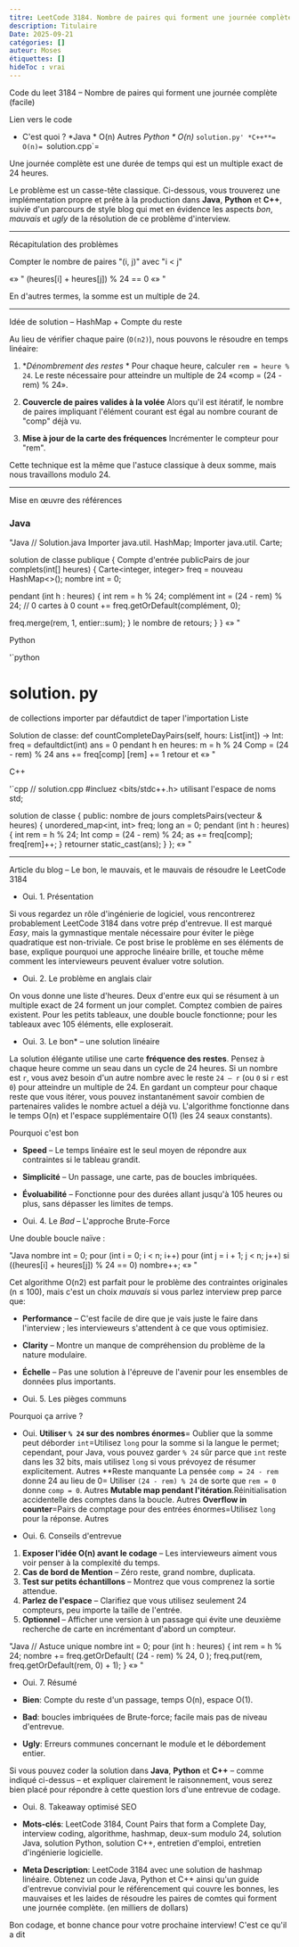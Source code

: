 ```yaml
---
titre: LeetCode 3184. Nombre de paires qui forment une journée complète Je...
description: Titulaire
Date: 2025-09-21
catégories: []
auteur: Moses
étiquettes: []
hideToc : vrai
---
```

Code du leet 3184 – Nombre de paires qui forment une journée complète (facile)

Lien vers le code
- C'est quoi ?
*Java * O(n) Autres
*Python * O(n)* `solution.py'
*C++**= O(n)= `solution.cpp`=

Une journée complète est une durée de temps qui est un multiple exact de 24 heures.

Le problème est un casse-tête classique. Ci-dessous, vous trouverez une implémentation propre et prête à la production dans **Java**, **Python** et **C++**, suivie d'un parcours de style blog qui met en évidence les aspects *bon*, *mauvais* et *ugly* de la résolution de ce problème d'interview.

---

Récapitulation des problèmes

Compter le nombre de paires "(i, j)" avec "i < j"

«» "
(heures[i] + heures[j]) % 24 == 0
«» "

En d'autres termes, la somme est un multiple de 24.

---

Idée de solution – HashMap + Compte du reste

Au lieu de vérifier chaque paire (`O(n2)`), nous pouvons le résoudre en temps linéaire:

1. **Dénombrement des restes* *
Pour chaque heure, calculer `rem = heure % 24`.
Le reste nécessaire pour atteindre un multiple de 24
«comp = (24 - rem) % 24».

2. **Couvercle de paires valides à la volée**
Alors qu'il est itératif, le nombre de paires impliquant l'élément courant est égal au nombre courant de "comp" déjà vu.

3. **Mise à jour de la carte des fréquences**
Incrémenter le compteur pour "rem".

Cette technique est la même que l'astuce classique à deux somme, mais nous travaillons modulo 24.

---

Mise en œuvre des références

### Java

"Java
// Solution.java
Importer java.util. HashMap;
Importer java.util. Carte;

solution de classe publique {
Compte d'entrée publicPairs de jour complets(int[] heures) {
Carte<integer, integer> freq = nouveau HashMap<>();
nombre int = 0;

pendant (int h : heures) {
int rem = h % 24;
complément int = (24 - rem) % 24; // 0 cartes à 0
count += freq.getOrDefault(complément, 0);

freq.merge(rem, 1, entier::sum);
}
le nombre de retours;
}
}
«» "

Python

'`python
# solution. py
de collections importer par défautdict
de taper l'importation Liste

Solution de classe:
def countCompleteDayPairs(self, hours: List[int]) -> Int:
freq = defaultdict(int)
ans = 0
pendant h en heures:
m = h % 24
Comp = (24 - rem) % 24
ans += freq[comp]
[rem] += 1
retour et
«» "

C++

'`cpp
// solution.cpp
#incluez <bits/stdc++.h>
utilisant l'espace de noms std;

solution de classe {
public:
nombre de jours completsPairs(vecteur <int>& heures) {
unordered_map<int, int> freq;
long an = 0;
pendant (int h : heures) {
int rem = h % 24;
Int comp = (24 - rem) % 24;
as += freq[comp];
freq[rem]++;
}
retourner static_cast<int>(ans);
}
};
«» "

---

Article du blog – Le bon, le mauvais, et le mauvais de résoudre le LeetCode 3184

- Oui. 1. Présentation

Si vous regardez un rôle d'ingénierie de logiciel, vous rencontrerez probablement LeetCode 3184 dans votre prép d'entrevue. Il est marqué *Easy*, mais la gymnastique mentale nécessaire pour éviter le piège quadratique est non-triviale. Ce post brise le problème en ses éléments de base, explique pourquoi une approche linéaire brille, et touche même comment les intervieweurs peuvent évaluer votre solution.

- Oui. 2. Le problème en anglais clair

On vous donne une liste d'heures. Deux d'entre eux qui se résument à un multiple exact de 24 forment un jour complet. Comptez combien de paires existent. Pour les petits tableaux, une double boucle fonctionne; pour les tableaux avec 105 éléments, elle exploserait.

- Oui. 3. Le bon* – une solution linéaire

La solution élégante utilise une carte **fréquence des restes**. Pensez à chaque heure comme un seau dans un cycle de 24 heures. Si un nombre est `r`, vous avez besoin d'un autre nombre avec le reste `24 – r` (ou `0` si `r` est `0`) pour atteindre un multiple de 24. En gardant un compteur pour chaque reste que vous itérer, vous pouvez instantanément savoir combien de partenaires valides le nombre actuel a déjà vu. L'algorithme fonctionne dans le temps O(n) et l'espace supplémentaire O(1) (les 24 seaux constants).

Pourquoi c'est bon

- **Speed** – Le temps linéaire est le seul moyen de répondre aux contraintes si le tableau grandit.
- **Simplicité** – Un passage, une carte, pas de boucles imbriquées.
- **Évoluabilité** – Fonctionne pour des durées allant jusqu'à 105 heures ou plus, sans dépasser les limites de temps.

- Oui. 4. Le *Bad* – L'approche Brute-Force

Une double boucle naïve :

"Java
nombre int = 0;
pour (int i = 0; i < n; i++)
pour (int j = i + 1; j < n; j++)
si ((heures[i] + heures[j]) % 24 == 0) nombre++;
«» "

Cet algorithme O(n2) est parfait pour le problème des contraintes originales (n ≤ 100), mais c'est un choix *mauvais* si vous parlez interview prep parce que:

- **Performance** – C'est facile de dire que je vais juste le faire dans l'interview ; les intervieweurs s'attendent à ce que vous optimisiez.
- **Clarity** – Montre un manque de compréhension du problème de la nature modulaire.
- **Échelle** – Pas une solution à l'épreuve de l'avenir pour les ensembles de données plus importants.

- Oui. 5. Les pièges communs

Pourquoi ça arrive ?
- Oui.
**Utiliser `% 24` sur des nombres énormes**= Oublier que la somme peut déborder `int`=Utilisez `long` pour la somme si la langue le permet; cependant, pour Java, vous pouvez garder `% 24` sûr parce que `int` reste dans les 32 bits, mais utilisez `long` si vous prévoyez de résumer explicitement. Autres
**Reste manquante La pensée `comp = 24 - rem` donne 24 au lieu de 0= Utiliser `(24 - rem) % 24` de sorte que `rem = 0` donne `comp = 0`. Autres
**Mutable map pendant l'itération**.Réinitialisation accidentelle des comptes dans la boucle. Autres
**Overflow in counter**=Pairs de comptage pour des entrées énormes=Utilisez `long` pour la réponse. Autres

- Oui. 6. Conseils d'entrevue

1. **Exposer l'idée O(n) avant le codage** – Les intervieweurs aiment vous voir penser à la complexité du temps.
2. **Cas de bord de Mention** – Zéro reste, grand nombre, duplicata.
3. **Test sur petits échantillons** – Montrez que vous comprenez la sortie attendue.
4. **Parlez de l'espace** – Clarifiez que vous utilisez seulement 24 compteurs, peu importe la taille de l'entrée.
5. **Optionnel** – Afficher une version à un passage qui évite une deuxième recherche de carte en incrémentant d'abord un compteur.

"Java
// Astuce unique
nombre int = 0;
pour (int h : heures) {
int rem = h % 24;
nombre += freq.getOrDefault( (24 - rem) % 24, 0 );
freq.put(rem, freq.getOrDefault(rem, 0) + 1);
}
«» "

- Oui. 7. Résumé

- **Bien**: Compte du reste d'un passage, temps O(n), espace O(1).
- **Bad**: boucles imbriquées de Brute-force; facile mais pas de niveau d'entrevue.
- **Ugly**: Erreurs communes concernant le module et le débordement entier.

Si vous pouvez coder la solution dans **Java**, **Python** et **C++** – comme indiqué ci-dessus – et expliquer clairement le raisonnement, vous serez bien placé pour répondre à cette question lors d'une entrevue de codage.

- Oui. 8. Takeaway optimisé SEO

- **Mots-clés**: LeetCode 3184, Count Pairs that form a Complete Day, interview coding, algorithme, hashmap, deux-sum modulo 24, solution Java, solution Python, solution C++, entretien d'emploi, entretien d'ingénierie logicielle.
- **Meta Description**: LeetCode 3184 avec une solution de hashmap linéaire. Obtenez un code Java, Python et C++ ainsi qu'un guide d'entrevue convivial pour le référencement qui couvre les bonnes, les mauvaises et les laides de résoudre les paires de comtes qui forment une journée complète. (en milliers de dollars)

Bon codage, et bonne chance pour votre prochaine interview! C'est ce qu'il a dit